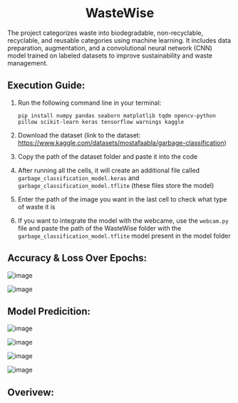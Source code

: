 <h1 align="center">WasteWise</h1>
The project categorizes waste into biodegradable, non-recyclable, recyclable, and reusable categories using machine learning. It includes data preparation, augmentation, and a convolutional neural network (CNN) model trained on labeled datasets to improve sustainability and waste management.

## Execution Guide:
1. Run the following command line in your terminal:
   ```
   pip install numpy pandas seaborn matplotlib tqdm opencv-python pillow scikit-learn keras tensorflow warnings kaggle
   ```
2. Download the dataset (link to the dataset: https://www.kaggle.com/datasets/mostafaabla/garbage-classification)

3. Copy the path of the dataset folder and paste it into the code

4. After running all the cells, it will create an additional file called `garbage_classification_model.keras` and `garbage_classification_model.tflite` (these files store the model)

5. Enter the path of the image you want in the last cell to check what type of waste it is

6. If you want to integrate the model with the webcame, use the `webcam.py` file and paste the path of the WasteWise folder with the `garbage_classification_model.tflite` model present in the model folder

## Accuracy & Loss Over Epochs:

![image](https://github.com/user-attachments/assets/ec5fa970-7b42-4a72-988a-995bc7d9ea87)

![image](https://github.com/user-attachments/assets/e89d69cc-d585-4a1c-b169-4df1874a25c2)

## Model Predicition:

![image](https://github.com/user-attachments/assets/8b907bea-453c-49d9-99be-37d813cbb93f)

![image](https://github.com/user-attachments/assets/fe14f17d-d482-4905-b262-ffdc3ae2a96e)

![image](https://github.com/user-attachments/assets/2dee0f98-6ae9-47ab-af39-f42f2c7a72e1)

![image](https://github.com/user-attachments/assets/28a76ab1-bd49-4c88-ae98-0cf4ded9d80b)

## Overivew:
